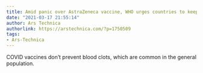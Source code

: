```yaml
---
title: Amid panic over AstraZeneca vaccine, WHO urges countries to keep using it
date: "2021-03-17 21:55:14"
author: Ars Technica
authorlink: https://arstechnica.com/?p=1750509
tags:
- Ars-Technica
---
```

COVID vaccines don’t prevent blood clots, which are common in the general population.